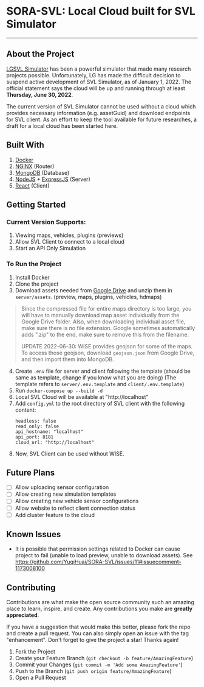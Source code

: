 # SORA-SVL: Local Cloud built for SVL Simulator
---
## About the Project
[LGSVL Simulator](https://github.com/lgsvl/simulator) has been a powerful simulator that made many research projects possible. Unfortunately, LG has made the difficult decision to suspend active development of SVL Simulator, as of January 1, 2022. The official statement says the cloud will be up and running through at least **Thursday, June 30, 2022**.

The current version of SVL Simulator cannot be used without a cloud which provides necessary information (e.g. assetGuid) and download endpoints for SVL client.
As an effort to keep the tool available for future researches, a draft for a local cloud has been started here.

## Built With
1. [Docker](https://www.docker.com/)
2. [NGINX](https://www.nginx.com/) (Router)
3. [MongoDB](https://www.mongodb.com/) (Database)
4. [NodeJS](https://nodejs.org/en/) + [ExpressJS](https://expressjs.com/) (Server)
5. [React](https://reactjs.org/) (Client)


## Getting Started

### Current Version Supports:
1. Viewing maps, vehicles, plugins (previews)
2. Allow SVL Client to connect to a local cloud
3. Start an API Only Simulation

### To Run the Project
1. Install Docker
2. Clone the project
3. Download assets needed from [Google Drive](https://drive.google.com/drive/folders/1bv02d29z4lSB9SWzCBTUt0GjAb876oSR?usp=sharing) and unzip them in `server/assets`. (preview, maps, plugins, vehicles, hdmaps)
> Since the compressed file for entire maps directory is too large, you will have to manually download map asset individually from the Google Drive folder.
> Also, when downloading individual asset file, make sure there is no file extension. Google sometimes automatically adds ".zip" to the end, make sure to remove this from the filename.
> 
> UPDATE 2022-06-30: WISE provides geojson for some of the maps. To access those geojson, download `geojson.json` from Google Drive, and then import them into MongoDB.

4. Create `.env` file for server and client following the template (should be same as template, change if you know what you are doing) (The template refers to `server/.env.template` and `client/.env.template`)
5. Run `docker-compose up --build -d`
6. Local SVL Cloud will be available at "http://localhost"
7. Add `config.yml` to the root directory of SVL client with the following content:
   ```
   headless: false
   read_only: false
   api_hostname: "localhost"
   api_port: 8181
   cloud_url: "http://localhost"
   ```
8. Now, SVL Client can be used without WISE.

## Future Plans
- [ ] Allow uploading sensor configuration
- [ ] Allow creating new simulation templates
- [ ] Allow creating new vehicle sensor configurations
- [ ] Allow website to reflect client connection status
- [ ] Add cluster feature to the cloud

## Known Issues

- It is possible that permission settings related to Docker can cause project to fail (unable to load preview, unable to download assets). See https://github.com/YuqiHuai/SORA-SVL/issues/11#issuecomment-1173008100

## Contributing

Contributions are what make the open source community such an amazing place to learn, inspire, and create. Any contributions you make are **greatly appreciated**.

If you have a suggestion that would make this better, please fork the repo and create a pull request. You can also simply open an issue with the tag "enhancement".
Don't forget to give the project a star! Thanks again!

1. Fork the Project
2. Create your Feature Branch (`git checkout -b feature/AmazingFeature`)
3. Commit your Changes (`git commit -m 'Add some AmazingFeature'`)
4. Push to the Branch (`git push origin feature/AmazingFeature`)
5. Open a Pull Request
